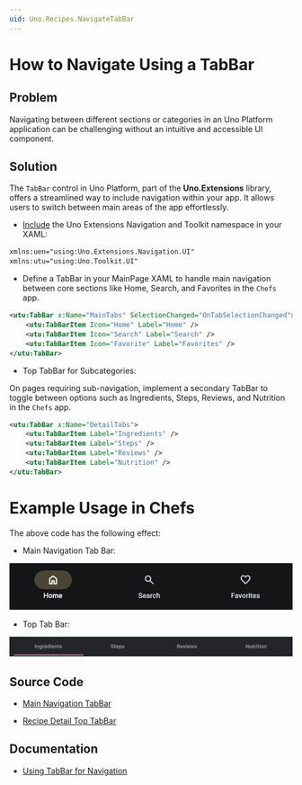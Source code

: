 ```yaml
---
uid: Uno.Recipes.NavigateTabBar
---
```


# How to Navigate Using a TabBar

## Problem
Navigating between different sections or categories in an Uno Platform application can be challenging without an intuitive and accessible UI component.

## Solution
The `TabBar` control in Uno Platform, part of the **Uno.Extensions** library, offers a streamlined way to include navigation within your app. It allows users to switch between main areas of the app effortlessly.

* [Include](https://github.com/unoplatform/uno.chefs/blob/f7ccfcc2d47d7d45e2ae34a1a251d8c95311c309/src/Chefs/Views/MainPage.xaml#L9-L10) the Uno Extensions Navigation and Toolkit namespace in your XAML:
```xml
xmlns:uen="using:Uno.Extensions.Navigation.UI"
xmlns:utu="using:Uno.Toolkit.UI"
```

* Define a TabBar in your MainPage XAML to handle main navigation between core sections like Home, Search, and Favorites in the `Chefs` app.

```xml
<utu:TabBar x:Name="MainTabs" SelectionChanged="OnTabSelectionChanged">
    <utu:TabBarItem Icon="Home" Label="Home" />
    <utu:TabBarItem Icon="Search" Label="Search" />
    <utu:TabBarItem Icon="Favorite" Label="Favorites" />
</utu:TabBar>
```

* Top TabBar for Subcategories:

On pages requiring sub-navigation, implement a secondary TabBar to toggle between options such as Ingredients, Steps, Reviews, and Nutrition in the `Chefs` app.

```xml 
<utu:TabBar x:Name="DetailTabs">
    <utu:TabBarItem Label="Ingredients" />
    <utu:TabBarItem Label="Steps" />
    <utu:TabBarItem Label="Reviews" />
    <utu:TabBarItem Label="Nutrition" />
</utu:TabBar>
```

# Example Usage in Chefs
The above code has the following effect:

- Main Navigation Tab Bar:
<img src="../assets/navigation-tabBar.png"/>

- Top Tab Bar:
<img src="../assets/top-TabBar.png"/>

## Source Code
- [Main Navigation TabBar](https://github.com/unoplatform/uno.chefs/blob/f7ccfcc2d47d7d45e2ae34a1a251d8c95311c309/src/Chefs/Views/MainPage.xaml#L41-L74)

- [Recipe Detail Top TabBar](https://github.com/unoplatform/uno.chefs/blob/f7ccfcc2d47d7d45e2ae34a1a251d8c95311c309/src/Chefs/Views/RecipeDetailsPage.xaml#L166-L181)

## Documentation
- [Using TabBar for Navigation](https://platform.uno/docs/articles/external/uno.extensions/doc/Learn/Navigation/Advanced/HowTo-UseTabBar.html)